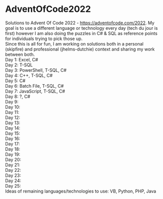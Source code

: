 # AdventOfCode2022
Solutions to Advent Of Code 2022 - https://adventofcode.com/2022. My goal is to use a different language or technology every day (tech du jour is first) however I am also doing the puzzles in C# & SQL as reference points for individuals trying to pick those up. \
Since this is all for fun, I am working on solutions both in a personal (skipfire) and professional (jhelms-dutchie) context and sharing my work between both. \
Day 1: Excel, C# \
Day 2: T-SQL \
Day 3: PowerShell, T-SQL, C# \
Day 4: C++, T-SQL, C# \
Day 5: C# \
Day 6: Batch File, T-SQL, C# \
Day 7: JavaScript, T-SQL, C# \
Day 8: ?, C#\
Day 9: \
Day 10: \
Day 11: \
Day 12: \
Day 13: \
Day 14: \
Day 15: \
Day 16: \
Day 17: \
Day 18: \
Day 19: \
Day 20: \
Day 21: \
Day 22: \
Day 23: \
Day 24: \
Day 25: \
Ideas of remaining languages/technologies to use: VB, Python, PHP, Java
